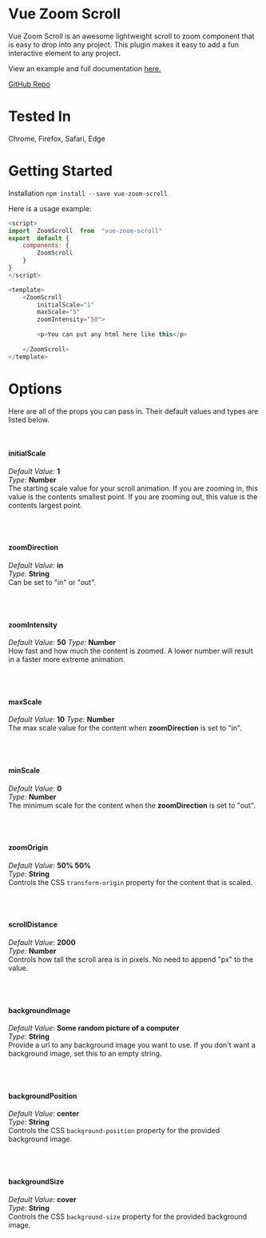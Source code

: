 # Vue Zoom Scroll

Vue Zoom Scroll is an awesome lightweight scroll to zoom component that is easy to drop into any project. This plugin makes it easy to add a fun interactive element to any project. 

View an example and full documentation [here.](https://lucas-hugdahl.github.io/Vue-Zoom-Scroll/)  

[GitHub Repo](https://github.com/lucas-hugdahl/Vue-Zoom-Scroll) 

# Tested In
Chrome, Firefox, Safari, Edge


# Getting Started
Installation
`npm install --save vue-zoom-scroll`


Here is a usage example:

```javascript
<script> 
import  ZoomScroll  from  "vue-zoom-scroll"
export  default {
	components: {
		ZoomScroll
	}
}
</script>

<template>
	<ZoomScroll
		initialScale="1"
		maxScale="5"
		zoomIntensity="50">
	
		<p>You can put any html here like this</p>
		
	</ZoomScroll>
</template>
```

# Options

Here are all of the props you can pass in. Their default values and types are listed below.

<br/>

#### initialScale   
*Default Value:*  **1**  
*Type:*  **Number**  
The starting scale value for your scroll animation. If you are zooming in, this value is the contents smallest point. If you are zooming out, this value is the contents largest point.

<br/>
<br/>

#### zoomDirection  
*Default Value:*  **in**  
*Type:*  **String**  
Can be set to "in" or "out".    

<br/>
<br/>

#### zoomIntensity  
*Default Value:*  **50** 
*Type:*  **Number**   
How fast and how much the content is zoomed. A lower number will result in a faster more extreme animation.     

<br/>
<br/>

#### maxScale  
*Default Value:*  **10**
*Type:*  **Number**    
The max scale value for the content when **zoomDirection** is set to "in".     

<br/>
<br/>

#### minScale  
*Default Value:*  **0**  
*Type:*  **Number**  
The minimum scale for the content when the **zoomDirection** is set to "out".    

<br/>
<br/>

#### zoomOrigin  
*Default Value:* **50% 50%**  
*Type:*  **String**   
Controls the CSS `transform-origin` property for the content that is scaled.     

<br/>
<br/>

#### scrollDistance  
*Default Value:* **2000**  
*Type:*  **Number**  
Controls how tall the scroll area is in pixels. No need to append "px" to the value.    

<br/>
<br/>

#### backgroundImage   
*Default Value:* **Some random picture of a computer**  
*Type:*  **String**  
Provide a url to any background image you want to use. If you don't want a background image, set this to an empty string.     

<br/>
<br/>

#### backgroundPosition  
*Default Value:*  **center**  
*Type:*  **String**  
Controls the CSS `background-position` property for the provided background image.     

<br/>
<br/>

#### backgroundSize   
*Default Value:* **cover**  
*Type:*  **String**  
Controls the CSS `background-size` property for the provided background image.     

